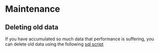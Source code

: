 # Maintenance

## Deleting old data

If you have accumulated so much data that performance is suffering, you can delete old data using the following [sql script](https://github.com/pact-foundation/pact_broker/blob/master/script/prod/clean-up.sql)